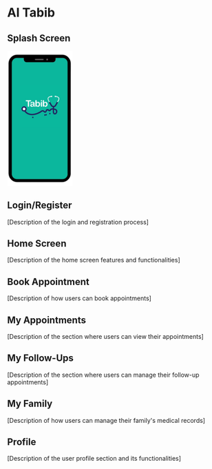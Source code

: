 # Al Tabib

## Splash Screen

<img src="https://github.com/Syed-Anas-Ahmed/Al-Tabib-Development/raw/main/screenshots/splash.png" width="30%" alt="Splash Screen">

## Login/Register

[Description of the login and registration process]

## Home Screen

[Description of the home screen features and functionalities]

## Book Appointment

[Description of how users can book appointments]

## My Appointments

[Description of the section where users can view their appointments]

## My Follow-Ups

[Description of the section where users can manage their follow-up appointments]

## My Family

[Description of how users can manage their family's medical records]

## Profile

[Description of the user profile section and its functionalities]
